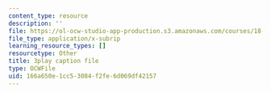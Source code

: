 ```yaml
---
content_type: resource
description: ''
file: https://ol-ocw-studio-app-production.s3.amazonaws.com/courses/18-03sc-differential-equations-fall-2011/166a650e1cc53084f2fe6d069df42157_oEskbXrhkkk.srt
file_type: application/x-subrip
learning_resource_types: []
resourcetype: Other
title: 3play caption file
type: OCWFile
uid: 166a650e-1cc5-3084-f2fe-6d069df42157
---
```

